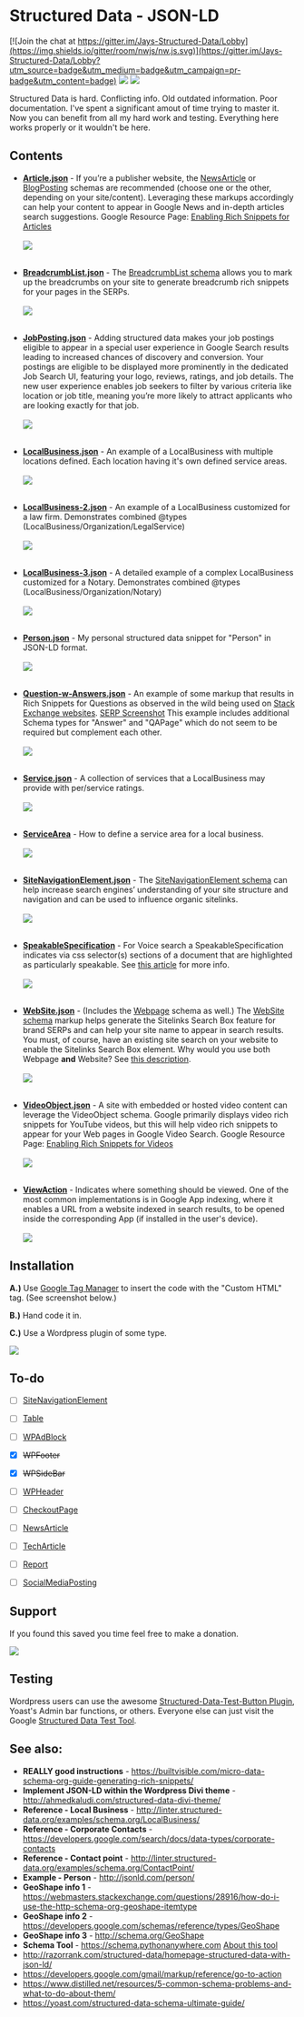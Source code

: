 # Structured Data - JSON-LD

[![Join the chat at https://gitter.im/Jays-Structured-Data/Lobby](https://img.shields.io/gitter/room/nwjs/nw.js.svg)](https://gitter.im/Jays-Structured-Data/Lobby?utm_source=badge&utm_medium=badge&utm_campaign=pr-badge&utm_content=badge) ![](https://img.shields.io/chrome-web-store/stars/nimelepbpejjlbmoobocpfnjhihnpked.svg) [![](https://img.shields.io/twitter/url/http/shields.io.svg?style=social)](http://www.twitter.com/share?text=Great+collection+of+structured+data+snippets+in+JSON-LD+format+by+@j_holtslander&url=https://github.com/JayHoltslander/Structured-Data-JSON-LD)

Structured Data is hard. Conflicting info. Old outdated information. Poor documentation. I've spent a significant amout of time trying to master it. Now you can benefit from all my hard work and testing. Everything here works properly or it wouldn't be here.

## Contents

* **[Article.json](https://github.com/JayHoltslander/Structured-Data-JSON-LD/blob/master/Article.json)** - If you’re a publisher website, the [NewsArticle](https://schema.org/NewsArticle) or [BlogPosting](https://schema.org/BlogPosting) schemas are recommended (choose one or the other, depending on your site/content). Leveraging these markups accordingly can help your content to appear in Google News and in-depth articles search suggestions. Google Resource Page: [Enabling Rich Snippets for Articles](https://developers.google.com/structured-data/rich-snippets/articles)<br><br>
[![](https://github.com/JayHoltslander/Structured-Data-JSON-LD/raw/master/button.png)](https://search.google.com/structured-data/testing-tool?url=https://raw.githubusercontent.com/JayHoltslander/Structured-Data-JSON-LD/master/Article.json#url=https%3A%2F%2Fraw.githubusercontent.com%2FJayHoltslander%2FStructured-Data-JSON-LD%2Fmaster%2FArticle.json)<br><br>

* **[BreadcrumbList.json](https://github.com/JayHoltslander/Structured-Data-JSON-LD/blob/master/BreadcrumbList.json)** - The [BreadcrumbList schema](https://schema.org/BreadcrumbList) allows you to mark up the breadcrumbs on your site to generate breadcrumb rich snippets for your pages in the SERPs.<br><br>
[![](https://github.com/JayHoltslander/Structured-Data-JSON-LD/raw/master/button.png)](https://search.google.com/structured-data/testing-tool?url=https://raw.githubusercontent.com/JayHoltslander/Structured-Data-JSON-LD/master/BreadcrumbList.json#url=https%3A%2F%2Fraw.githubusercontent.com%2FJayHoltslander%2FStructured-Data-JSON-LD%2Fmaster%2FBreadcrumbList.json)<br><br>

* **[JobPosting.json](https://github.com/JayHoltslander/Structured-Data-JSON-LD/blob/master/JobPosting.json)** - Adding structured data makes your job postings eligible to appear in a special user experience in Google Search results leading to increased chances of discovery and conversion. Your postings are eligible to be displayed more prominently in the dedicated Job Search UI, featuring your logo, reviews, ratings, and job details. The new user experience enables job seekers to filter by various criteria like location or job title, meaning you’re more likely to attract applicants who are looking exactly for that job.<br><br>
[![](https://github.com/JayHoltslander/Structured-Data-JSON-LD/raw/master/button.png)](https://search.google.com/structured-data/testing-tool/u/0/?url=https://raw.githubusercontent.com/JayHoltslander/Structured-Data-JSON-LD/master/JobPosting.json#url=https%3A%2F%2Fraw.githubusercontent.com%2FJayHoltslander%2FStructured-Data-JSON-LD%2Fmaster%2FJobPosting.json)<br><br>

* **[LocalBusiness.json](https://github.com/JayHoltslander/Structured-Data-JSON-LD/blob/master/LocalBusiness.json)** - An example of a LocalBusiness with multiple locations defined. Each location having it's own defined service areas.<br><br>
[![](https://github.com/JayHoltslander/Structured-Data-JSON-LD/raw/master/button.png)](https://search.google.com/structured-data/testing-tool#url=https%3A%2F%2Fraw.githubusercontent.com%2FJayHoltslander%2FStructured-Data-JSON-LD%2Fmaster%2FLocalBusiness.json)<br><br>

* **[LocalBusiness-2.json](https://github.com/JayHoltslander/Structured-Data-JSON-LD/blob/master/LocalBusiness-2.json)** - An example of a LocalBusiness customized for a law firm. Demonstrates combined @types (LocalBusiness/Organization/LegalService)<br><br>
[![](https://github.com/JayHoltslander/Structured-Data-JSON-LD/raw/master/button.png)](https://search.google.com/structured-data/testing-tool#url=https%3A%2F%2Fraw.githubusercontent.com%2FJayHoltslander%2FStructured-Data-JSON-LD%2Fmaster%2FLocalBusiness-2.json)<br><br>

* **[LocalBusiness-3.json](https://github.com/JayHoltslander/Structured-Data-JSON-LD/blob/master/LocalBusiness-3.json)** - A detailed example of a complex LocalBusiness customized for a Notary. Demonstrates combined @types (LocalBusiness/Organization/Notary)<br><br>
[![](https://github.com/JayHoltslander/Structured-Data-JSON-LD/raw/master/button.png)](https://search.google.com/structured-data/testing-tool#url=https%3A%2F%2Fraw.githubusercontent.com%2FJayHoltslander%2FStructured-Data-JSON-LD%2Fmaster%2FLocalBusiness-3.json)<br><br>

* **[Person.json](https://github.com/JayHoltslander/Structured-Data-JSON-LD/blob/master/Person.json)** - My personal structured data snippet for "Person" in JSON-LD format.<br><br>
[![](https://github.com/JayHoltslander/Structured-Data-JSON-LD/raw/master/button.png)](https://search.google.com/structured-data/testing-tool?url=https://raw.githubusercontent.com/JayHoltslander/Structured-Data-JSON-LD/master/Person.json#url=https%3A%2F%2Fraw.githubusercontent.com%2FJayHoltslander%2FStructured-Data-JSON-LD%2Fmaster%2FPerson.json)<br><br>

* **[Question-w-Answers.json](https://github.com/JayHoltslander/Structured-Data-JSON-LD/blob/master/Question-w-Answers.json)** - An example of some markup that results in Rich Snippets for Questions as observed in the wild being used on [Stack Exchange websites](https://stackexchange.com/sites). [SERP Screenshot](http://cdn.skunkworks.ca.s3.amazonaws.com/temp-screenshots/Screen_Shot_2017-12-07_at_11.44.40_AM.png) This example includes additional Schema types for "Answer" and "QAPage" which do not seem to be required but complement each other.
<br><br>
[![](https://github.com/JayHoltslander/Structured-Data-JSON-LD/raw/master/button.png)](https://search.google.com/structured-data/testing-tool#url=https%3A%2F%2Fraw.githubusercontent.com%2FJayHoltslander%2FStructured-Data-JSON-LD%2Fmaster%2FQuestion-w-Answers.json)<br><br>

* **[Service.json](https://github.com/JayHoltslander/Structured-Data-JSON-LD/blob/master/Service.json)** - A collection of services that a LocalBusiness may provide with per/service ratings.<br><br>
[![](https://github.com/JayHoltslander/Structured-Data-JSON-LD/raw/master/button.png)](https://search.google.com/structured-data/testing-tool?url=https://raw.githubusercontent.com/JayHoltslander/Structured-Data-JSON-LD/master/Service.json#url=https%3A%2F%2Fraw.githubusercontent.com%2FJayHoltslander%2FStructured-Data-JSON-LD%2Fmaster%2FService.json)<br><br>

* **[ServiceArea](https://github.com/JayHoltslander/Structured-Data-JSON-LD/blob/master/ServiceArea.json)** - How to define a service area for a local business.<br><br>
[![](https://github.com/JayHoltslander/Structured-Data-JSON-LD/raw/master/button.png)](https://search.google.com/structured-data/testing-tool#url=https%3A%2F%2Fraw.githubusercontent.com%2FJayHoltslander%2FStructured-Data-JSON-LD%2Fmaster%2FServiceArea.json)<br><br>

* **[SiteNavigationElement.json](https://github.com/JayHoltslander/Structured-Data-JSON-LD/blob/master/SiteNavigationElement.json)** - The [SiteNavigationElement schema](http://schema.org/SiteNavigationElement) can help increase search engines’ understanding of your site structure and navigation and can be used to influence organic sitelinks.<br><br>
[![](https://github.com/JayHoltslander/Structured-Data-JSON-LD/raw/master/button.png)](https://search.google.com/structured-data/testing-tool?url=https://raw.githubusercontent.com/JayHoltslander/Structured-Data-JSON-LD/master/SiteNavigationElement.json#url=https%3A%2F%2Fraw.githubusercontent.com%2FJayHoltslander%2FStructured-Data-JSON-LD%2Fmaster%2FSiteNavigationElement.json)<br><br>

* **[SpeakableSpecification](https://github.com/JayHoltslander/Structured-Data-JSON-LD/blob/master/SpeakableSpecification.json)** - For Voice search a SpeakableSpecification indicates via css selector(s) sections of a document that are highlighted as particularly speakable. See [this article](https://translate.google.com/translate?hl=en&sl=auto&tl=en&u=https%3A%2F%2Fwww.effektiv.com%2Fready-for-voice-search-strukturierte-daten-nach-schema-org-verfuegbar-4464.html) for more info.<br><br>
[![](https://github.com/JayHoltslander/Structured-Data-JSON-LD/raw/master/button.png)](https://search.google.com/structured-data/testing-tool?url=https://raw.githubusercontent.com%2FJayHoltslander%2FStructured-Data-JSON-LD%2Fmaster%2FSpeakableSpecification.json)<br><br>

* **[WebSite.json](https://github.com/JayHoltslander/Structured-Data-JSON-LD/blob/master/WebSite.json)** - (Includes the [Webpage](http://schema.org/WebPage) schema as well.) The [WebSite schema](https://schema.org/WebSite) markup helps generate the Sitelinks Search Box feature for brand SERPs and can help your site name to appear in search results. You must, of course, have an existing site search on your website to enable the Sitelinks Search Box element. Why would you use both Webpage **and** Website? See [this description](https://stackoverflow.com/a/29889156/751570).<br><br>
[![](https://github.com/JayHoltslander/Structured-Data-JSON-LD/raw/master/button.png)](https://search.google.com/structured-data/testing-tool?url=https://raw.githubusercontent.com/JayHoltslander/Structured-Data-JSON-LD/master/WebSite.json)<br><br>

* **[VideoObject.json](https://github.com/JayHoltslander/Structured-Data-JSON-LD/blob/master/VideoObject.json)** - A site with embedded or hosted video content can leverage the VideoObject schema. Google primarily displays video rich snippets for YouTube videos, but this will help video rich snippets to appear for your Web pages in Google Video Search. Google Resource Page: [Enabling Rich Snippets for Videos](https://developers.google.com/structured-data/rich-snippets/videos)<br><br>
[![](https://github.com/JayHoltslander/Structured-Data-JSON-LD/raw/master/button.png)](https://search.google.com/structured-data/testing-tool?url=https://raw.githubusercontent.com/JayHoltslander/Structured-Data-JSON-LD/master/VideoObject.json#url=https%3A%2F%2Fraw.githubusercontent.com%2FJayHoltslander%2FStructured-Data-JSON-LD%2Fmaster%2FVideoObject.json)<br><br>

* **[ViewAction](https://github.com/JayHoltslander/Structured-Data-JSON-LD/blob/master/ViewAction.json)** - Indicates where something should be viewed. One of the most common implementations is in Google App indexing, where it enables a URL from a website indexed in search results, to be opened inside the corresponding App (if installed in the user's device).<br><br>
[![](https://github.com/JayHoltslander/Structured-Data-JSON-LD/raw/master/button.png)](https://search.google.com/structured-data/testing-tool?url=https://raw.githubusercontent.com/JayHoltslander/Structured-Data-JSON-LD/master/ViewAction.json#url=https%3A%2F%2Fraw.githubusercontent.com%2FJayHoltslander%2FStructured-Data-JSON-LD%2Fmaster%2FViewAction.json)<br>

## Installation
**A.)** Use [Google Tag Manager](https://www.google.com/analytics/tag-manager/) to insert the code with the "Custom HTML" tag. (See screenshot below.)

**B.)** Hand code it in.

**C.)** Use a Wordpress plugin of some type.

![](http://i.imgur.com/qVBR2kB.jpg)

## To-do
* [ ] [SiteNavigationElement](http://schema.org/SiteNavigationElement)
* [ ] [Table](http://schema.org/Table)
* [ ] [WPAdBlock](http://schema.org/WPAdBlock)
* [x] ~~WPFooter~~
* [x] ~~WPSideBar~~
* [ ] [WPHeader](http://schema.org/WPHeader)
* [ ] [CheckoutPage](http://schema.org/CheckoutPage)
* [ ] [NewsArticle](http://schema.org/NewsArticle)
* [ ] [TechArticle](http://schema.org/TechArticle)
* [ ] [Report](http://schema.org/Report)
* [ ] [SocialMediaPosting](http://schema.org/SocialMediaPosting)


## Support
If you found this saved you time feel free to make a donation.

[![](https://www.paypalobjects.com/webstatic/en_US/i/btn/png/btn_donate_92x26.png)](https://www.paypal.me/jayholtslander)

## Testing
Wordpress users can use the awesome [Structured-Data-Test-Button Plugin](https://en-ca.wordpress.org/plugins/structured-data-test-button/), Yoast's Admin bar functions, or others. Everyone else can just visit the Google [Structured Data Test Tool](https://search.google.com/structured-data/testing-tool).

## See also:

* **REALLY good instructions** - <https://builtvisible.com/micro-data-schema-org-guide-generating-rich-snippets/>
* **Implement JSON-LD within the Wordpress Divi theme** - <http://ahmedkaludi.com/structured-data-divi-theme/>
* **Reference - Local Business** - <http://linter.structured-data.org/examples/schema.org/LocalBusiness/>
* **Reference - Corporate Contacts** - <https://developers.google.com/search/docs/data-types/corporate-contacts>
* **Reference - Contact point** - <http://linter.structured-data.org/examples/schema.org/ContactPoint/>
* **Example - Person** - <http://jsonld.com/person/>
* **GeoShape info 1** - <https://webmasters.stackexchange.com/questions/28916/how-do-i-use-the-http-schema-org-geoshape-itemtype>
* **GeoShape info 2** - <https://developers.google.com/schemas/reference/types/GeoShape>
* **GeoShape info 3** - <http://schema.org/GeoShape>
* **Schema Tool** - <https://schema.pythonanywhere.com> [About this tool](http://polak.es/en/generator.html)
* <http://razorrank.com/structured-data/homepage-structured-data-with-json-ld/>
* <https://developers.google.com/gmail/markup/reference/go-to-action>
* <https://www.distilled.net/resources/5-common-schema-problems-and-what-to-do-about-them/>
* <https://yoast.com/structured-data-schema-ultimate-guide/>
